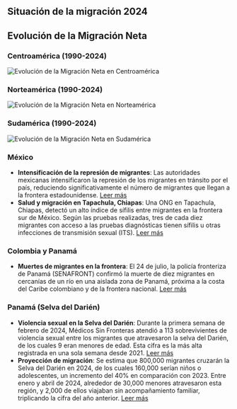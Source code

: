 ## Situación de la migración 2024



## Evolución de la Migración Neta

### Centroamérica (1990-2024)
![Evolución de la Migración Neta en Centroamérica](evolucion_migracion_neta_centroamérica.png)

### Norteamérica (1990-2024)
![Evolución de la Migración Neta en Norteamérica](evolucion_migracion_neta_norteamérica.png)

### Sudamérica (1990-2024)
![Evolución de la Migración Neta en Sudamérica](evolucion_migracion_neta_sudamérica.png)


### México
- **Intensificación de la represión de migrantes**: Las autoridades mexicanas intensificaron la represión de los migrantes en tránsito por el país, reduciendo significativamente el número de migrantes que llegan a la frontera estadounidense. [Leer más](https://www.americasquarterly.org/article/has-the-central-american-migration-crisis-peaked/#:~:text=Even%20as%20more%20Nicaraguans%20flee%2C%20the%20epicenter%20of,as%20more%20people%20leave%20crisis-torn%20Venezuela%20and%20Ecuador)
- **Salud y migración en Tapachula, Chiapas**: Una ONG en Tapachula, Chiapas, detectó un alto índice de sífilis entre migrantes en la frontera sur de México. Según las pruebas realizadas, tres de cada diez migrantes con acceso a las pruebas diagnósticas tienen sífilis u otras infecciones de transmisión sexual (ITS). [Leer más](https://www.info7.mx/nacional/organizacion-detecta-alto-indice-de-sifilis-en-migrantes/4069012437)

### Colombia y Panamá
- **Muertes de migrantes en la frontera**: El 24 de julio, la policía fronteriza de Panamá (SENAFRONT) confirmó la muerte de diez migrantes en cercanías de un río en una aislada zona de Panamá, próxima a la costa del Caribe colombiano y de la frontera nacional. [Leer más](https://elpaisvallenato.com/diez-migrantes-murieron-ahogados-en-la-frontera-entre-colombia-y-panama/)

### Panamá (Selva del Darién)
- **Violencia sexual en la Selva del Darién**: Durante la primera semana de febrero de 2024, Médicos Sin Fronteras atendió a 113 sobrevivientes de violencia sexual entre los migrantes que atravesaron la selva del Darién, de los cuales 9 eran menores de edad. Esta cifra es la más alta registrada en una sola semana desde 2021. [Leer más](https://www.infobae.com/colombia/2024/02/25/el-darien-es-otro-epicentro-de-violencias-sexuales-se-registro-lacifra-mas-alta-desde-2021/)
- **Proyección de migración**: Se estima que 800,000 migrantes cruzarán la Selva del Darién en 2024, de los cuales 160,000 serían niños o adolescentes, un incremento del 40% en comparación con 2023. Entre enero y abril de 2024, alrededor de 30,000 menores atravesaron esta región, y 2,000 de ellos viajaban sin acompañamiento familiar, triplicando la cifra del año anterior. [Leer más](https://observador.cr/247-ninos-cruzan-el-darien-cada-dia-2024-proyecta-aumenta-del-40-de-menores-migrando/)
  

